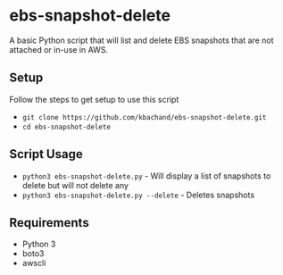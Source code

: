 # ebs-snapshot-delete
A basic Python script that will list and delete EBS snapshots that are not attached or in-use in AWS.

## Setup
Follow the steps to get setup to use this script
* `git clone https://github.com/kbachand/ebs-snapshot-delete.git`
* `cd ebs-snapshot-delete`

## Script Usage
* `python3 ebs-snapshot-delete.py`  - Will display a list of snapshots to delete but will not delete any
* `python3 ebs-snapshot-delete.py --delete` - Deletes snapshots

## Requirements
* Python 3
* boto3
* awscli
